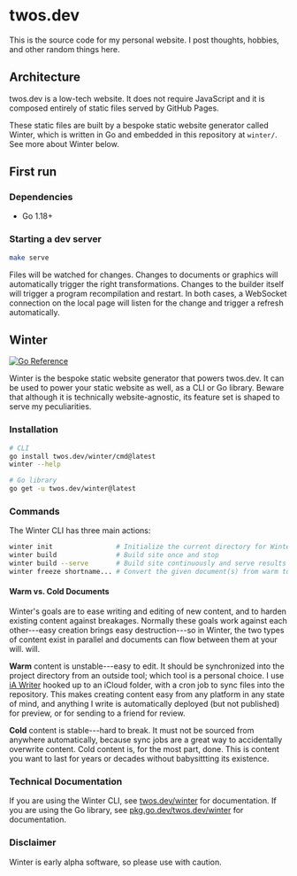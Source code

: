 # twos.dev

This is the source code for my personal website. I post thoughts, hobbies, and
other random things here.

## Architecture

twos.dev is a low-tech website. It does not require JavaScript and it is
composed entirely of static files served by GitHub Pages.

These static files are built by a bespoke static website generator called
Winter, which is written in Go and embedded in this repository at `winter/`. See
more about Winter below.

## First run

### Dependencies

- Go 1.18+

### Starting a dev server

```sh
make serve
```

Files will be watched for changes. Changes to documents or graphics will
automatically trigger the right transformations. Changes to the builder
itself will trigger a program recompilation and restart. In both cases, a
WebSocket connection on the local page will listen for the change and trigger a
refresh automatically.

## Winter

[![Go Reference](https://pkg.go.dev/badge/twos.dev/winter.svg)](https://pkg.go.dev/twos.dev/winter)

Winter is the bespoke static website generator that powers twos.dev. It can be
used to power your static website as well, as a CLI or Go library. Beware that
although it is technically website-agnostic, its feature set is shaped to serve
my peculiarities.

### Installation

```sh
# CLI
go install twos.dev/winter/cmd@latest
winter --help

# Go library
go get -u twos.dev/winter@latest
```

### Commands

The Winter CLI has three main actions:

```sh
winter init                # Initialize the current directory for Winter
winter build               # Build site once and stop
winter build --serve       # Build site continuously and serve results
winter freeze shortname... # Convert the given document(s) from warm to cold
```

#### Warm vs. Cold Documents

Winter's goals are to ease writing and editing of new content, and to harden
existing content against breakages. Normally these goals work against each
other---easy creation brings easy destruction---so in Winter, the two types of
content exist in parallel and documents can flow between them at your will.
will.

**Warm** content is unstable---easy to edit. It should be synchronized into the
project directory from an outside tool; which tool is a personal choice. I use
[iA Writer](https://ia.net/writer) hooked up to an iCloud folder, with a cron
job to sync files into the repository. This makes creating content easy from any
platform in any state of mind, and anything I write is automatically deployed
(but not published) for preview, or for sending to a friend for review.

**Cold** content is stable---hard to break. It must not be sourced from anywhere
automatically, because sync jobs are a great way to accidentally overwrite
content. Cold content is, for the most part, done. This is content you want to
last for years or decades without babysittting its existence.

### Technical Documentation

If you are using the Winter CLI, see [twos.dev/winter](https://twos.dev/winter)
for documentation. If you are using the Go library, see
[pkg.go.dev/twos.dev/winter](https://pkg.go.dev/twos.dev/winter) for
documentation.

### Disclaimer

Winter is early alpha software, so please use with caution.
